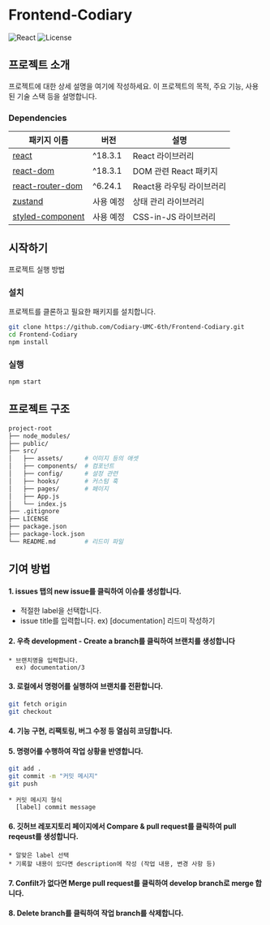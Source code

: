 # Frontend-Codiary

![React](https://img.shields.io/badge/React-18.3.1-blue)
![License](https://img.shields.io/badge/license-Apache2.0-green)

## 프로젝트 소개

프로젝트에 대한 상세 설명을 여기에 작성하세요. 이 프로젝트의 목적, 주요 기능, 사용된 기술 스택 등을 설명합니다.

### Dependencies

| 패키지 이름 | 버전 | 설명 |
|-------------|-------|------|
| [react](https://reactjs.org/) | ^18.3.1 | React 라이브러리 |
| [react-dom](https://reactjs.org/docs/react-dom.html) | ^18.3.1 | DOM 관련 React 패키지 |
| [react-router-dom](https://reactrouter.com/) | ^6.24.1 | React용 라우팅 라이브러리 |
| [zustand]() | 사용 예정 | 상태 관리 라이브러리 |
| [styled-component]() | 사용 예정 | CSS-in-JS 라이브러리 |

## 시작하기

프로젝트 실행 방법

### 설치

프로젝트를 클론하고 필요한 패키지를 설치합니다.

```bash
git clone https://github.com/Codiary-UMC-6th/Frontend-Codiary.git
cd Frontend-Codiary
npm install
```

### 실행

```bash
npm start
```

## 프로젝트 구조
```bash
project-root
├── node_modules/
├── public/
├── src/
│   ├── assets/      # 이미지 등의 애셋
│   ├── components/  # 컴포넌트
│   ├── config/      # 설정 관련
│   ├── hooks/       # 커스텀 훅
│   ├── pages/       # 페이지
│   ├── App.js
│   └── index.js
├── .gitignore       
├── LICENSE          
├── package.json     
├── package-lock.json
└── README.md        # 리드미 파일
```

## 기여 방법

#### 1. issues 탭의 new issue를 클릭하여 이슈를 생성합니다.
   * 적절한 label을 선택합니다.
   * issue title를 입력합니다.
      ex) [documentation] 리드미 작성하기 

#### 2. 우측 development - Create a branch를 클릭하여 브랜치를 생성합니다
    * 브랜치명을 입력합니다.
      ex) documentation/3

#### 3. 로컬에서 명령어를 실행하여 브랜치를 전환합니다.
```bash
git fetch origin
git checkout
```

#### 4. 기능 구현, 리팩토링, 버그 수정 등 열심히 코딩합니다.

#### 5. 명령어를 수행하여 작업 상황을 반영합니다.
```bash
git add .
git commit -m "커밋 메시지"
git push
```
    * 커밋 메시지 형식
      [label] commit message

#### 6. 깃허브 레포지토리 페이지에서 Compare & pull request를 클릭하여 pull reqeust를 생성합니다.
    * 알맞은 label 선택
    * 기록할 내용이 있다면 description에 작성 (작업 내용, 변경 사항 등)

#### 7. Confilt가 없다면 Merge pull request를 클릭하여 develop branch로 merge 합니다.

#### 8. Delete branch를 클릭하여 작업 branch를 삭제합니다.

